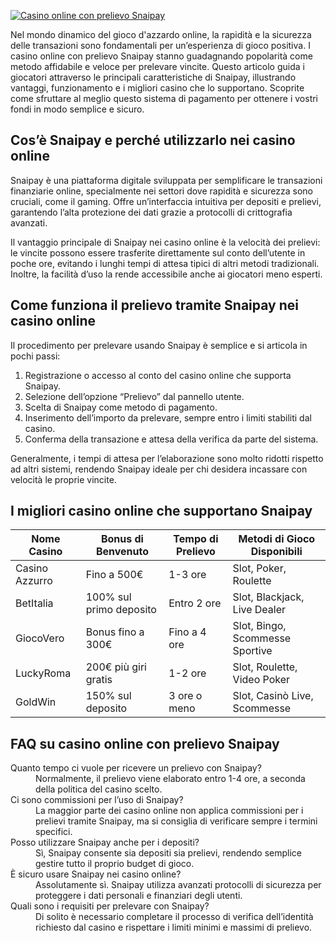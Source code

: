 [![Casino online con prelievo Snaipay](https://123-caf.pages.dev/gitsignup.png)](https://vrmoo.ru/Bt82HjjY)

<p>Nel mondo dinamico del gioco d'azzardo online, la rapidità e la sicurezza delle transazioni sono fondamentali per un’esperienza di gioco positiva. I casino online con prelievo Snaipay stanno guadagnando popolarità come metodo affidabile e veloce per prelevare vincite. Questo articolo guida i giocatori attraverso le principali caratteristiche di Snaipay, illustrando vantaggi, funzionamento e i migliori casino che lo supportano. Scoprite come sfruttare al meglio questo sistema di pagamento per ottenere i vostri fondi in modo semplice e sicuro.</p>  <h2>Cos’è Snaipay e perché utilizzarlo nei casino online</h2> <p>Snaipay è una piattaforma digitale sviluppata per semplificare le transazioni finanziarie online, specialmente nei settori dove rapidità e sicurezza sono cruciali, come il gaming. Offre un’interfaccia intuitiva per depositi e prelievi, garantendo l’alta protezione dei dati grazie a protocolli di crittografia avanzati.</p> <p>Il vantaggio principale di Snaipay nei casino online è la velocità dei prelievi: le vincite possono essere trasferite direttamente sul conto dell’utente in poche ore, evitando i lunghi tempi di attesa tipici di altri metodi tradizionali. Inoltre, la facilità d’uso la rende accessibile anche ai giocatori meno esperti.</p>  <h2>Come funziona il prelievo tramite Snaipay nei casino online</h2> <p>Il procedimento per prelevare usando Snaipay è semplice e si articola in pochi passi:</p> <ol> <li>Registrazione o accesso al conto del casino online che supporta Snaipay.</li> <li>Selezione dell’opzione “Prelievo” dal pannello utente.</li> <li>Scelta di Snaipay come metodo di pagamento.</li> <li>Inserimento dell’importo da prelevare, sempre entro i limiti stabiliti dal casino.</li> <li>Conferma della transazione e attesa della verifica da parte del sistema.</li> </ol> <p>Generalmente, i tempi di attesa per l’elaborazione sono molto ridotti rispetto ad altri sistemi, rendendo Snaipay ideale per chi desidera incassare con velocità le proprie vincite.</p>  <h2>I migliori casino online che supportano Snaipay</h2> <table> <thead> <tr> <th>Nome Casino</th> <th>Bonus di Benvenuto</th> <th>Tempo di Prelievo</th> <th>Metodi di Gioco Disponibili</th> </tr> </thead> <tbody> <tr> <td>Casino Azzurro</td> <td>Fino a 500€</td> <td>1-3 ore</td> <td>Slot, Poker, Roulette</td> </tr> <tr> <td>BetItalia</td> <td>100% sul primo deposito</td> <td>Entro 2 ore</td> <td>Slot, Blackjack, Live Dealer</td> </tr> <tr> <td>GiocoVero</td> <td>Bonus fino a 300€</td> <td>Fino a 4 ore</td> <td>Slot, Bingo, Scommesse Sportive</td> </tr> <tr> <td>LuckyRoma</td> <td>200€ più giri gratis</td> <td>1-2 ore</td> <td>Slot, Roulette, Video Poker</td> </tr> <tr> <td>GoldWin</td> <td>150% sul deposito</td> <td>3 ore o meno</td> <td>Slot, Casinò Live, Scommesse</td> </tr> </tbody> </table>  <h2>FAQ su casino online con prelievo Snaipay</h2> <dl> <dt>Quanto tempo ci vuole per ricevere un prelievo con Snaipay?</dt> <dd>Normalmente, il prelievo viene elaborato entro 1-4 ore, a seconda della politica del casino scelto.</dd>  <dt>Ci sono commissioni per l’uso di Snaipay?</dt> <dd>La maggior parte dei casino online non applica commissioni per i prelievi tramite Snaipay, ma si consiglia di verificare sempre i termini specifici.</dd>  <dt>Posso utilizzare Snaipay anche per i depositi?</dt> <dd>Sì, Snaipay consente sia depositi sia prelievi, rendendo semplice gestire tutto il proprio budget di gioco.</dd>  <dt>È sicuro usare Snaipay nei casino online?</dt> <dd>Assolutamente sì. Snaipay utilizza avanzati protocolli di sicurezza per proteggere i dati personali e finanziari degli utenti.</dd>  <dt>Quali sono i requisiti per prelevare con Snaipay?</dt> <dd>Di solito è necessario completare il processo di verifica dell’identità richiesto dal casino e rispettare i limiti minimi e massimi di prelievo.</dd> </dl>